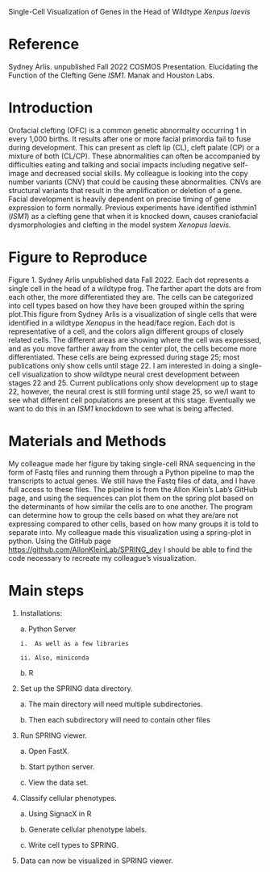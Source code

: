 Single-Cell Visualization of Genes in the Head of Wildtype *Xenpus laevis*
# **Reference**
Sydney Arlis. unpublished Fall 2022 COSMOS Presentation. Elucidating the Function of the Clefting Gene *ISM1*. Manak and Houston Labs.  

# **Introduction**
Orofacial clefting (OFC) is a common genetic abnormality occurring 1 in every 1,000 births. It results after one or more facial primordia fail to fuse during development. This can present as cleft lip (CL), cleft palate (CP) or a mixture of both (CL/CP). These abnormalities can often be accompanied by difficulties eating and talking and social impacts including negative self-image and decreased social skills. My colleague is looking into the copy number variants (CNV) that could be causing these abnormalities. CNVs are structural variants that result in the amplification or deletion of a gene. Facial development is heavily dependent on precise timing of gene expression to form normally. Previous experiments have identified isthmin1 (*ISM1*) as a clefting gene that when it is knocked down, causes craniofacial dysmorphologies and clefting in the model system *Xenopus laevis.*

# **Figure to Reproduce**
Figure 1. Sydney Arlis unpublished data Fall 2022. Each dot represents a single cell in the head of a wildtype frog. The farther apart the dots are from each other, the more differentiated they are. The cells can be categorized into cell types based on how they have been grouped within the spring plot.This figure from Sydney Arlis is a visualization of single cells that were identified in a wildtype *Xenopus* in the head/face region. Each dot is representative of a cell, and the colors align different groups of closely related cells. The different areas are showing where the cell was expressed, and as you move farther away from the center plot, the cells become more differentiated. These cells are being expressed during stage 25; most publications only show cells until stage 22. I am interested in doing a single-cell visualization to show wildtype neural crest development between stages 22 and 25. Current publications only show development up to stage 22, however, the neural crest is still forming until stage 25, so we/I want to see what different cell populations are present at this stage. Eventually we want to do this in an *ISM1* knockdown to see what is being affected.
# **Materials and Methods**
My colleague made her figure by taking single-cell RNA sequencing in the form of Fastq files and running them through a Python pipeline to map the transcripts to actual genes. We still have the Fastq files of data, and I have full access to these files. The pipeline is from the Allon Klein’s Lab’s GitHub page, and using the sequences can plot them on the spring plot based on the determinants of how similar the cells are to one another. The program can determine how to group the cells based on what they are/are not expressing compared to other cells, based on how many groups it is told to separate into. My colleague made this visualization using a spring-plot in python. Using the GitHub page https://github.com/AllonKleinLab/SPRING_dev I should be able to find the code necessary to recreate my colleague’s visualization. 
# **Main steps**
1.	Installations:

	a.	Python Server

		i.	As well as a few libraries

		ii.	Also, miniconda

	b.	R
2.	Set up the SPRING data directory.

	a.	The main directory will need multiple subdirectories.

	b.	Then each subdirectory will need to contain other files
3.	Run SPRING viewer.

	a.	Open FastX.

	b.	Start python server.

	c.	View the data set.
4.	Classify cellular phenotypes.

	a.	Using SignacX in R

	b.	Generate cellular phenotype labels.

	c.	Write cell types to SPRING.
5.	Data can now be visualized in SPRING viewer.
